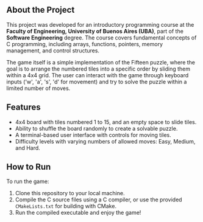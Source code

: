 ## About the Project

This project was developed for an introductory programming course at the **Faculty of Engineering, University of Buenos Aires (UBA)**, part of the **Software Engineering** degree. The course covers fundamental concepts of C programming, including arrays, functions, pointers, memory management, and control structures.

The game itself is a simple implementation of the Fifteen puzzle, where the goal is to arrange the numbered tiles into a specific order by sliding them within a 4x4 grid. The user can interact with the game through keyboard inputs ('w', 'a', 's', 'd' for movement) and try to solve the puzzle within a limited number of moves.

## Features

- 4x4 board with tiles numbered 1 to 15, and an empty space to slide tiles.
- Ability to shuffle the board randomly to create a solvable puzzle.
- A terminal-based user interface with controls for moving tiles.
- Difficulty levels with varying numbers of allowed moves: Easy, Medium, and Hard.

## How to Run

To run the game:

1. Clone this repository to your local machine.
2. Compile the C source files using a C compiler, or use the provided `CMakeLists.txt` for building with CMake.
3. Run the compiled executable and enjoy the game!
